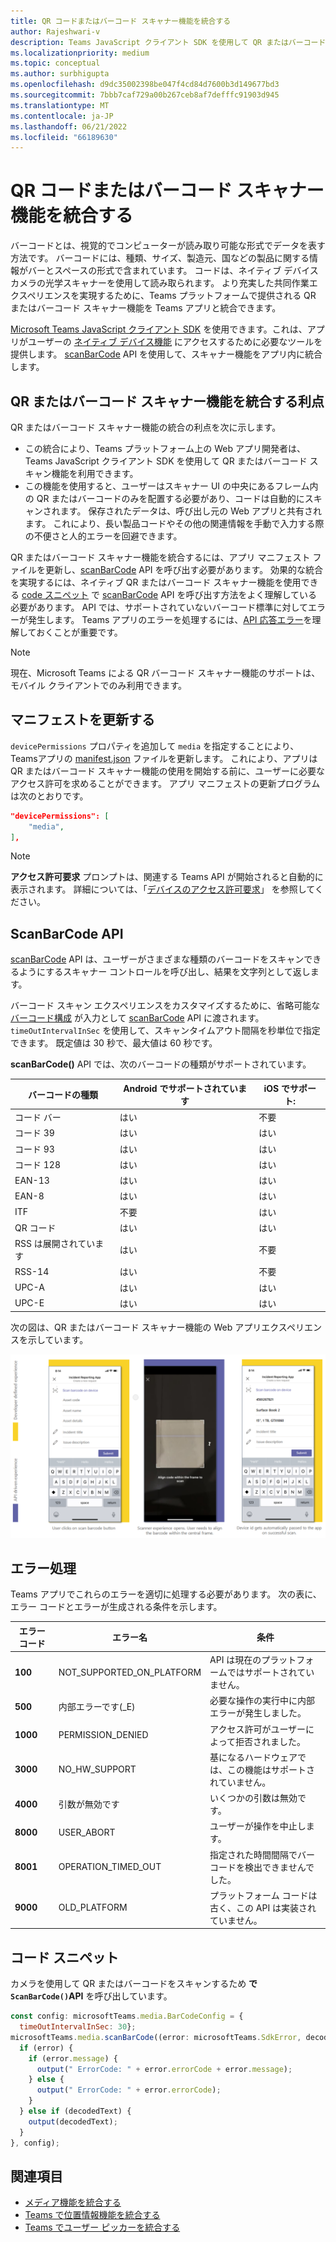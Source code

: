 ```yaml
---
title: QR コードまたはバーコード スキャナー機能を統合する
author: Rajeshwari-v
description: Teams JavaScript クライアント SDK を使用して QR またはバーコード スキャナー機能を活用し、QR またはバーコード スキャナー機能を統合する利点を理解する方法について説明します。
ms.localizationpriority: medium
ms.topic: conceptual
ms.author: surbhigupta
ms.openlocfilehash: d9dc35002398be047f4cd84d7600b3d149677bd3
ms.sourcegitcommit: 7bbb7caf729a00b267ceb8af7defffc91903d945
ms.translationtype: MT
ms.contentlocale: ja-JP
ms.lasthandoff: 06/21/2022
ms.locfileid: "66189630"
---
```

# <a name="integrate-qr-or-barcode-scanner-capability"></a>QR コードまたはバーコード スキャナー機能を統合する

バーコードとは、視覚的でコンピューターが読み取り可能な形式でデータを表す方法です。 バーコードには、種類、サイズ、製造元、国などの製品に関する情報がバーとスペースの形式で含まれています。 コードは、ネイティブ デバイス カメラの光学スキャナーを使用して読み取られます。 より充実した共同作業エクスペリエンスを実現するために、Teams プラットフォームで提供される QR またはバーコード スキャナー機能を Teams アプリと統合できます。

[Microsoft Teams JavaScript クライアント SDK](/javascript/api/overview/msteams-client?view=msteams-client-js-latest&preserve-view=true) を使用できます。これは、アプリがユーザーの [ネイティブ デバイス機能](native-device-permissions.md) にアクセスするために必要なツールを提供します。 [scanBarCode](/javascript/api/@microsoft/teams-js/microsoftteams.media?view=msteams-client-js-latest&preserve-view=true#scanBarCode__error__SdkError__decodedText__string_____void__BarCodeConfig_) API を使用して、スキャナー機能をアプリ内に統合します。

## <a name="advantage-of-integrating-qr-or-barcode-scanner-capability"></a>QR またはバーコード スキャナー機能を統合する利点

QR またはバーコード スキャナー機能の統合の利点を次に示します。

* この統合により、Teams プラットフォーム上の Web アプリ開発者は、Teams JavaScript クライアント SDK を使用して QR またはバーコード スキャン機能を利用できます。
* この機能を使用すると、ユーザーはスキャナー UI の中央にあるフレーム内の QR またはバーコードのみを配置する必要があり、コードは自動的にスキャンされます。 保存されたデータは、呼び出し元の Web アプリと共有されます。 これにより、長い製品コードやその他の関連情報を手動で入力する際の不便さと人的エラーを回避できます。

QR またはバーコード スキャナー機能を統合するには、アプリ マニフェスト ファイルを更新し、[scanBarCode](/javascript/api/@microsoft/teams-js/microsoftteams.media?view=msteams-client-js-latest&preserve-view=true#scanBarCode__error__SdkError__decodedText__string_____void__BarCodeConfig_) API を呼び出す必要があります。 効果的な統合を実現するには、ネイティブ QR またはバーコード スキャナー機能を使用できる [code スニペット](#code-snippet) で [scanBarCode](/javascript/api/@microsoft/teams-js/microsoftteams.media?view=msteams-client-js-latest&preserve-view=true#scanBarCode__error__SdkError__decodedText__string_____void__BarCodeConfig_) API を呼び出す方法をよく理解している必要があります。 API では、サポートされていないバーコード標準に対してエラーが発生します。
Teams アプリのエラーを処理するには、[API 応答エラー](#error-handling)を理解しておくことが重要です。

> [!NOTE]
> 現在、Microsoft Teams による QR バーコード スキャナー機能のサポートは、モバイル クライアントでのみ利用できます。

## <a name="update-manifest"></a>マニフェストを更新する

`devicePermissions` プロパティを追加して `media` を指定することにより、Teamsアプリの [manifest.json](../../resources/schema/manifest-schema.md#devicepermissions) ファイルを更新します。 これにより、アプリは QR またはバーコード スキャナー機能の使用を開始する前に、ユーザーに必要なアクセス許可を求めることができます。 アプリ マニフェストの更新プログラムは次のとおりです。

``` json
"devicePermissions": [
    "media",
],
```

> [!NOTE]
> **アクセス許可要求** プロンプトは、関連する Teams API が開始されると自動的に表示されます。 詳細については、「[デバイスのアクセス許可要求](native-device-permissions.md)」 を参照してください。

## <a name="scanbarcode-api"></a>ScanBarCode API

[scanBarCode](/javascript/api/@microsoft/teams-js/microsoftteams.media?view=msteams-client-js-latest&preserve-view=true#scanBarCode__error__SdkError__decodedText__string_____void__BarCodeConfig_) API は、ユーザーがさまざまな種類のバーコードをスキャンできるようにするスキャナー コントロールを呼び出し、結果を文字列として返します。

バーコード スキャン エクスペリエンスをカスタマイズするために、省略可能な [バーコード構成](/javascript/api/@microsoft/teams-js/microsoftteams.media.barcodeconfig?view=msteams-client-js-latest&preserve-view=true) が入力として [scanBarCode](/javascript/api/@microsoft/teams-js/microsoftteams.media?view=msteams-client-js-latest&preserve-view=true#scanBarCode__error__SdkError__decodedText__string_____void__BarCodeConfig_) API に渡されます。 `timeOutIntervalInSec` を使用して、スキャンタイムアウト間隔を秒単位で指定できます。 既定値は 30 秒で、最大値は 60 秒です。

**scanBarCode()** API では、次のバーコードの種類がサポートされています。

| バーコードの種類 | Android でサポートされています | iOS でサポート: |
| ---------- | ---------- | ------------ |
| コード バー | はい | 不要 |
| コード 39 | はい | はい |
| コード 93 | はい | はい |
| コード 128 | はい | はい |
| EAN-13 | はい | はい |
| EAN-8 | はい | はい |
| ITF | 不要 | はい |
| QR コード | はい | はい |
| RSS は展開されています | はい | 不要 |
| RSS-14 | はい | 不要 |
| UPC-A | はい | はい |
| UPC-E | はい | はい |

次の図は、QR またはバーコード スキャナー機能の Web アプリエクスペリエンスを示しています。

![QR またはバーコード スキャナー機能の Web アプリ エクスペリエンス](../../assets/images/tabs/qr-barcode-scanner-capability.png)

## <a name="error-handling"></a>エラー処理

Teams アプリでこれらのエラーを適切に処理する必要があります。 次の表に、エラー コードとエラーが生成される条件を示します。

|エラー コード |  エラー名     | 条件|
| --------- | --------------- | -------- |
| **100** | NOT_SUPPORTED_ON_PLATFORM | API は現在のプラットフォームではサポートされていません。|
| **500** | 内部エラーです(_E) | 必要な操作の実行中に内部エラーが発生しました。|
| **1000** | PERMISSION_DENIED |アクセス許可がユーザーによって拒否されました。|
| **3000** | NO_HW_SUPPORT | 基になるハードウェアでは、この機能はサポートされていません。|
| **4000** | 引数が無効です | いくつかの引数は無効です。|
| **8000** | USER_ABORT |ユーザーが操作を中止します。|
| **8001** | OPERATION_TIMED_OUT | 指定された時間間隔でバーコードを検出できませんでした。|
| **9000** | OLD_PLATFORM | プラットフォーム コードは古く、この API は実装されていません。|

## <a name="code-snippet"></a>コード スニペット

カメラを使用して QR またはバーコードをスキャンするため **で `ScanBarCode()`API** を呼び出しています。

```javascript
const config: microsoftTeams.media.BarCodeConfig = {
  timeOutIntervalInSec: 30};
microsoftTeams.media.scanBarCode((error: microsoftTeams.SdkError, decodedText: string) => {
  if (error) {
    if (error.message) {
      output(" ErrorCode: " + error.errorCode + error.message);
    } else {
      output(" ErrorCode: " + error.errorCode);
    }
  } else if (decodedText) {
    output(decodedText);
  }
}, config);
```

## <a name="see-also"></a>関連項目

* [メディア機能を統合する](media-capabilities.md)
* [Teams で位置情報機能を統合する](location-capability.md)
* [Teams でユーザー ピッカーを統合する](people-picker-capability.md)
